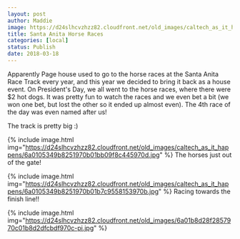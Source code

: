 ```yaml
---
layout: post
author: Maddie
image: https://d24slhcvzhzz82.cloudfront.net/old_images/caltech_as_it_happens/6a0105349b8251970b01bb09f8c44d970d.jpg
title: Santa Anita Horse Races
categories: [local]
status: Publish
date: 2018-03-18
---
```


Apparently Page house used to go to the horse races at the Santa Anita Race Track every year, and this year we decided to bring it back as a house event. On President's Day, we all went to the horse races, where there were $2 hot dogs. It was pretty fun to watch the races and we even bet a bit (we won one bet, but lost the other so it ended up almost even). The 4th race of the day was even named after us!

The track is pretty big :)


{% include image.html img="https://d24slhcvzhzz82.cloudfront.net/old_images/caltech_as_it_happens/6a0105349b8251970b01bb09f8c445970d.jpg" %}
The horses just out of the gate!


{% include image.html img="https://d24slhcvzhzz82.cloudfront.net/old_images/caltech_as_it_happens/6a0105349b8251970b01b7c9558153970b.jpg" %}
Racing towards the finish line!!


{% include image.html img="https://d24slhcvzhzz82.cloudfront.net/old_images/6a01b8d28f2857970c01b8d2dfcbdf970c-pi.jpg" %}
